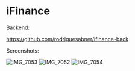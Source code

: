 # iFinance

Backend:

https://github.com/rodriguesabner/ifinance-back

Screenshots:

![IMG_7053](https://github.com/rodriguesabner/ifinance-app/assets/40338524/b77e2a20-f0ba-4985-8bf4-9e4c0520efb3)
![IMG_7052](https://github.com/rodriguesabner/ifinance-app/assets/40338524/ce053451-9a52-4653-a464-8a21df40e0d3)
![IMG_7054](https://github.com/rodriguesabner/ifinance-app/assets/40338524/d23a69f6-6f35-4386-a860-fb988826f6ac)
